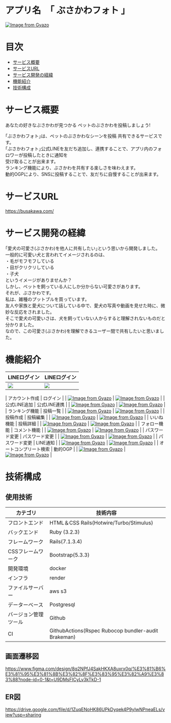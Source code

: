 # アプリ名　｢ ぶさかわフォト ｣
[![Image from Gyazo](https://i.gyazo.com/f1b08dfc7f6c9886522b0d1eb9a789fa.png)](https://gyazo.com/f1b08dfc7f6c9886522b0d1eb9a789fa)

# 目次
- [サービス概要](#サービス概要)
- [サービスURL](#サービスURL)
- [サービス開発の経緯](#サービス開発の経緯)
- [機能紹介](#機能紹介)
- [技術構成](#技術構成)

# サービス概要
あなたの好きなぶさかわが見つかる ペットのぶさかわを投稿しましょう!

｢ぶさかわフォト｣は、ペットのぶさかわなシーンを投稿 共有できるサービスです。<br>
｢ぶさかわフォト｣公式LINEを友だち追加し、連携することで、アプリ内のフォロワーが投稿したときに通知を<br>受け取ることが出来ます。<br>
ランキング機能により、ぶさかわを共有する楽しさを味わえます。<br>
動的OGPにより、SNSに投稿することで、友だちに自慢することが出来ます。<br>

# サービスURL
https://busakawa.com/


# サービス開発の経緯
｢愛犬の可愛さ(ぶさかわ)を他人に共有したい｣という思いから開発しました。<br>
一般的に可愛い犬と言われてイメージされるのは、<br>
・毛がモフモフしている<br>
・目がクリクリしている<br>
・子犬<br>
というイメージがありませんか？<br>
しかし、ペットを飼っている人にしか分からない可愛さがあります。<br>
それが、ぶさかわです。<br>
私は、雑種のプットブルを買っています。<br>
友人や家族と愛犬について話している中で、愛犬の写真や動画を見せた時に、微妙な反応をされました。<br>
そこで愛犬の可愛いさは、犬を飼っていない人からすると理解されないものだと分かりました。<br>
なので、この可愛さ(ぶさかわ)を理解できるユーザー間で共有したいと思いました。<br>

# 機能紹介

| LINEログイン | LINEログイン |
| ---- | ---- |
| <img src="https://gyazo.com/a26158ae024b9c3000685eae91f142a4"> | <img src="https://gyazo.com/cbaf019065448d749f82f0e989a5af71"> |

| アカウント作成 | ログイン |
| [![Image from Gyazo](https://i.gyazo.com/420da754c919cebec6c5cd27ab249092.png)](https://gyazo.com/420da754c919cebec6c5cd27ab249092) | [![Image from Gyazo](https://i.gyazo.com/32b2832eaddae5a0fcea04afc4a56cf7.png)](https://gyazo.com/32b2832eaddae5a0fcea04afc4a56cf7) |
| 公式LINE追加 | 公式LINE連携 |
| [![Image from Gyazo](https://i.gyazo.com/4cee8c806db95a137a83ade401de7d5a.png)](https://gyazo.com/4cee8c806db95a137a83ade401de7d5a) | [![Image from Gyazo](https://i.gyazo.com/4cc37240706d6012e1a33a94ef7ebc21.png)](https://gyazo.com/4cc37240706d6012e1a33a94ef7ebc21) |
| ランキング機能 | 投稿一覧 |
| [![Image from Gyazo](https://i.gyazo.com/af5dc77975099fdb72244fe5825de13b.gif)](https://gyazo.com/af5dc77975099fdb72244fe5825de13b) | [![Image from Gyazo](https://i.gyazo.com/1985b8556bccb284117742e3f5a79683.gif)](https://gyazo.com/1985b8556bccb284117742e3f5a79683) |
| 投稿作成 | 投稿編集 |
| [![Image from Gyazo](https://i.gyazo.com/649f88d96e3d91dc34e007ed06ba8827.gif)](https://gyazo.com/649f88d96e3d91dc34e007ed06ba8827) | [![Image from Gyazo](https://i.gyazo.com/de6f5b1b29c2a5a3a0a560c862b09947.gif)](https://gyazo.com/de6f5b1b29c2a5a3a0a560c862b09947) |
| いいね機能 | 投稿詳細 |
| [![Image from Gyazo](https://i.gyazo.com/284a81e558133ce663cd4a1f2ab5829a.gif)](https://gyazo.com/284a81e558133ce663cd4a1f2ab5829a) | [![Image from Gyazo](https://i.gyazo.com/be04fdfd2f6e9a002cdfda31b89ee758.png)](https://gyazo.com/be04fdfd2f6e9a002cdfda31b89ee758) |
| フォロー機能 | コメント機能 |
| [![Image from Gyazo](https://i.gyazo.com/b477c69656f22dbfd1b97c91342a1f08.gif)](https://gyazo.com/b477c69656f22dbfd1b97c91342a1f08) | [![Image from Gyazo](https://i.gyazo.com/ff624c0960d20c1c9dbd8c8f8164f3ca.gif)](https://gyazo.com/ff624c0960d20c1c9dbd8c8f8164f3ca) |
| パスワード変更 | パスワード変更 |
| [![Image from Gyazo](https://i.gyazo.com/97f1f57f576a420ae25ea08a82cc6859.gif)](https://gyazo.com/97f1f57f576a420ae25ea08a82cc6859) | [![Image from Gyazo](https://i.gyazo.com/b6d93a29c8fbc5eabf112d9bad0046ec.png)](https://gyazo.com/b6d93a29c8fbc5eabf112d9bad0046ec) |
| パスワード変更 | LINE通知 |
| [![Image from Gyazo](https://i.gyazo.com/77f9a331cb5aa2e11b929b2254a19445.png)](https://gyazo.com/77f9a331cb5aa2e11b929b2254a19445) | [![Image from Gyazo](https://i.gyazo.com/4d19b153c913a42f0e246d9388a8b49d.png)](https://gyazo.com/4d19b153c913a42f0e246d9388a8b49d) |
| オートコンプリート検索 | 動的OGP |
| [![Image from Gyazo](https://i.gyazo.com/06efd0d906eee5309f42f8f67e9443b2.gif)](https://gyazo.com/06efd0d906eee5309f42f8f67e9443b2) | [![Image from Gyazo](https://i.gyazo.com/231b6c23653cfea791ea104bbc6256e1.png)](https://gyazo.com/231b6c23653cfea791ea104bbc6256e1) |

# 技術構成
## 使用技術
| カテゴリ | 技術内容 |
| ---- | ---- |
| フロントエンド | HTML＆CSS Rails(Hotwire/Turbo/Stimulus) |
| バックエンド | Ruby (3.2.3) |
| フレームワーク | Rails(7.1.3.4) |
| CSSフレームワーク | Bootstrap(5.3.3) |
| 開発環境 | docker |
| インフラ | render |
| ファイルサーバー | aws s3 |
| データーベース | Postgresql |
| バージョン管理ツール | Github |
| CI | GithubActions(Rspec Rubocop bundler-audit Brakeman) |

## 画面遷移図
https://www.figma.com/design/8q2NPfJ4SakHKXA8uxrx0q/%E3%81%B6%E3%81%95%E3%81%8B%E3%82%8F%E3%83%95%E3%82%A9%E3%83%88?node-id=0-1&t=U9DMsFICyLv3kTkD-1

## ER図
https://drive.google.com/file/d/1ZuqENoHK86UPkDyqek4P9yIwNPneaELs/view?usp=sharing